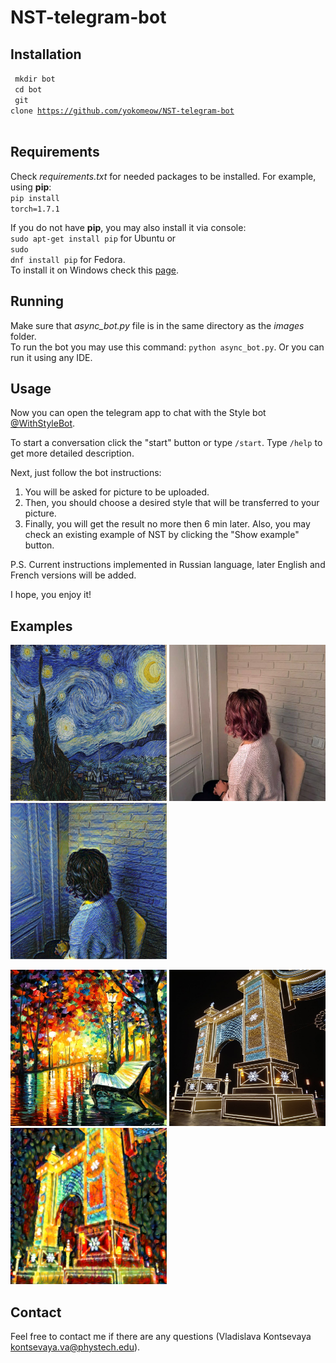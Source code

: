 # NST-telegram-bot

## Installation
<code> mkdir bot </code><br>
<code> cd bot </code><br>
<code> git clone https://github.com/yokomeow/NST-telegram-bot </code><br>

## Requirements
Check <i>requirements.txt</i> for needed packages to be installed. For example, using <b>pip</b>: <br>
<code>pip install torch=1.7.1</code><br>

If you do not have <b>pip</b>, you may also install it via console: <br>
<code>sudo apt-get install pip</code> for Ubuntu or <br>
<code>sudo dnf install pip</code> for Fedora.<br>
To install it on Windows check this <a href='https://phoenixnap.com/kb/install-pip-windows'>page</a>.

## Running
Make sure that <i>async_bot.py</i> file is in the same directory as the <i>images</i> folder.<br>
To run the bot you may use this command:
<code>python async_bot.py</code>.
Or you can run it using any IDE.

## Usage
Now you can open the telegram app to chat with the Style bot <a href='https://t-do.ru/WithStyleBot'>@WithStyleBot</a>.

To start a conversation click the "start" button or type <code>/start</code>.
Type <code>/help</code> to get more detailed description.

Next, just follow the bot instructions:
1) You will be asked for picture to be uploaded.
2) Then, you should choose a desired style that will be transferred to your picture.
3) Finally, you will get the result no more then 6 min later.
Also, you may check an existing example of NST by clicking the "Show example" button.

P.S. Current instructions implemented in Russian language, later English and French versions will be added.

I hope, you enjoy it!

## Examples

<img src='https://github.com/yokomeow/NST-telegram-bot/blob/main/images/source/van_gogh.jpg' height='250' width='250'/> <img src='https://github.com/yokomeow/NST-telegram-bot/blob/main/images/results/content_image-1.jpg' height='250' width='250'/> <img src='https://github.com/yokomeow/NST-telegram-bot/blob/main/images/results/bot-result-1.png' height='250' width='250'/>

<img src='https://github.com/yokomeow/NST-telegram-bot/blob/main/images/source/afremov.jpg' height='250' width='250'/> <img src='https://github.com/yokomeow/NST-telegram-bot/blob/main/images/results/content_image-3.jpg' height='250' width='250'/> <img src='https://github.com/yokomeow/NST-telegram-bot/blob/main/images/results/bot-result-3.png' height='250' width='250'/>
## Contact
Feel free to contact me if there are any questions (Vladislava Kontsevaya kontsevaya.va@phystech.edu).
